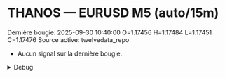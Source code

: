 # THANOS — EURUSD M5 (auto/15m)
Dernière bougie: 2025-09-30 10:40:00  O=1.17456  H=1.17484  L=1.17451  C=1.17476
Source active: twelvedata_repo

- Aucun signal sur la dernière bougie.

<details><summary>Debug</summary>

- TD_API_KEY manquant.

</details>
